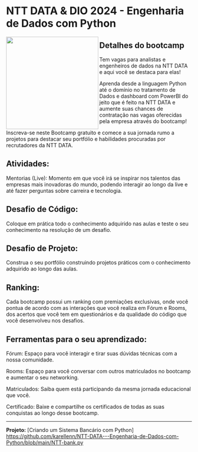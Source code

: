 # NTT DATA & DIO 2024 - Engenharia de Dados com Python

<picture> <img align="left" src="https://hermes.dio.me/tracks/2a3a2d2b-7de7-457c-b4df-dcd327eae9eb.png" width = 250px></picture>


## Detalhes do bootcamp

Tem vagas para analistas e engenheiros de dados na NTT DATA e aqui você se destaca para elas!

Aprenda desde a linguagem Python até o domínio no tratamento de Dados e dashboard com PowerBI do jeito que é feito na NTT DATA e aumente suas chances de contratação nas vagas oferecidas pela empresa através do bootcamp!

Inscreva-se neste Bootcamp gratuito e comece a sua jornada rumo a projetos para destacar seu portfólio e habilidades procuradas por recrutadores da NTT DATA.


## Atividades:
Mentorias (Live): Momento em que você irá se inspirar nos talentos das empresas mais inovadoras do mundo, podendo interagir ao longo da live e até fazer perguntas sobre carreira e tecnologia.

## Desafio de Código:
Coloque em prática todo o conhecimento adquirido nas aulas e teste o seu conhecimento na resolução de um desafio.

## Desafio de Projeto: 
Construa o seu portfólio construindo projetos práticos com o conhecimento adquirido ao longo das aulas.

## Ranking: 
Cada bootcamp possui um ranking com premiações exclusivas, onde você pontua de acordo com as interações que você realiza em Fórum e Rooms, dos acertos que você tem em questionários e da qualidade do código que você desenvolveu nos desafios.

## Ferramentas para o seu aprendizado:

Fórum: Espaço para você interagir e tirar suas dúvidas técnicas com a nossa comunidade.

Rooms: Espaço para você conversar com outros matriculados no bootcamp e aumentar o seu networking.

Matriculados: Saiba quem está participando da mesma jornada educacional que você.

Certificado: Baixe e compartilhe os certificados de todas as suas conquistas ao longo desse bootcamp.
________________________________________________________________________________________________________________________________________________________
**Projeto:** [Criando um Sistema Bancário com Python] https://github.com/karellenn/NTT-DATA---Engenharia-de-Dados-com-Python/blob/main/NTT-bank.py
